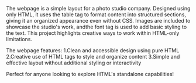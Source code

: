 The webpage is a simple layout for a photo studio company. Designed using only HTML, it uses the table tag to format content into structured sections, giving it an organized appearance even without CSS. Images are included to showcase the studio's work, andthe font tag is used to add basic styling to the text. This project highlights creative ways to work within HTML-only limitations.

The webpage features:
1.Clean and accessible design using pure HTML
2.Creative use of HTML tags to style and organize content
3.Simple and effective layout without additional styling or interactivity

Perfect for anyone looking to explore HTML's standalone capabilities!
